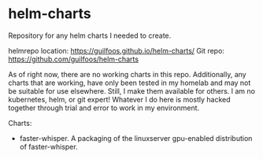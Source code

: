 # helm-charts
Repository for any helm charts I needed to create.

helmrepo location: https://guilfoos.github.io/helm-charts/
Git repo: https://github.com/guilfoos/helm-charts

As of right now, there are no working charts in this repo. Additionally, any charts that are working, have only been tested in my homelab and may not be suitable for use elsewhere. Still, I make them available for others. I am no kubernetes, helm, or git expert! Whatever I do here is mostly hacked together through trial and error to work in my environment.

Charts:
 - faster-whisper. A packaging of the linuxserver gpu-enabled distribution of faster-whisper.
